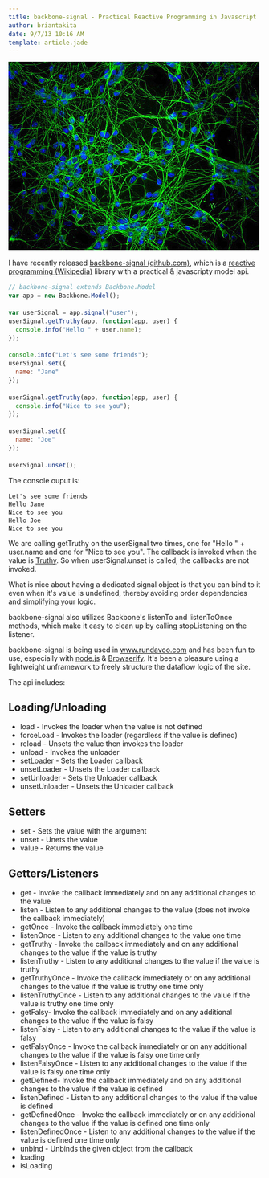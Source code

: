 ```yaml
---
title: backbone-signal - Practical Reactive Programming in Javascript
author: briantakita
date: 9/7/13 10:16 AM
template: article.jade
---
```


![From Parthiv Haldipur http://www.flickr.com/photos/hmmmmm/3903176411/ - Licensed under Creative Commons](/images/neurons.jpg)

I have recently released <a href="https://github.com/btakita/backbone-signal" target="_blank">backbone-signal (github.com)</a>, which is a <a href="https://en.wikipedia.org/wiki/Reactive_programming" target="_blank">reactive programming (Wikipedia)</a> library with a practical & javascripty model api.

<span class="more"></span>

```javascript
// backbone-signal extends Backbone.Model
var app = new Backbone.Model();

var userSignal = app.signal("user");
userSignal.getTruthy(app, function(app, user) {
  console.info("Hello " + user.name);
});

console.info("Let's see some friends");
userSignal.set({
  name: "Jane"
});

userSignal.getTruthy(app, function(app, user) {
  console.info("Nice to see you");
});

userSignal.set({
  name: "Joe"
});

userSignal.unset();
```

The console ouput is:

    Let's see some friends
    Hello Jane
    Nice to see you
    Hello Joe
    Nice to see you

We are calling getTruthy on the userSignal two times, one for "Hello " + user.name and one for "Nice to see you". The callback is invoked when the value is <a href="http://www.sitepoint.com/javascript-truthy-falsy/" target="_blank">Truthy</a>. So when userSignal.unset is called, the callbacks are not invoked.

What is nice about having a dedicated signal object is that you can bind to it even when it's value is undefined, thereby avoiding order dependencies and simplifying your logic.

backbone-signal also utilizes Backbone's listenTo and listenToOnce methods, which make it easy to clean up by calling stopListening on the listener.

backbone-signal is being used in <a href="http://www.rundavoo.com" target="_blank">www.rundavoo.com</a> and has been fun to use, especially with <a href="http://nodejs.org/" target="_blank">node.js</a> & <a href="http://browserify.org/" target="_blank">Browserify</a>. It's been a pleasure using a lightweight unframework to freely structure the dataflow logic of the site.

The api includes:

## Loading/Unloading

* load - Invokes the loader when the value is not defined
* forceLoad - Invokes the loader (regardless if the value is defined)
* reload - Unsets the value then invokes the loader
* unload - Invokes the unloader
* setLoader - Sets the Loader callback
* unsetLoader - Unsets the Loader callback
* setUnloader - Sets the Unloader callback
* unsetUnloader - Unsets the Unloader callback

## Setters

* set - Sets the value with the argument
* unset - Unets the value
* value - Returns the value

## Getters/Listeners

* get - Invoke the callback immediately and on any additional changes to the value
* listen - Listen to any additional changes to the value (does not invoke the callback immediately)
* getOnce - Invoke the callback immediately one time
* listenOnce - Listen to any additional changes to the value one time
* getTruthy - Invoke the callback immediately and on any additional changes to the value if the value is truthy
* listenTruthy - Listen to any additional changes to the value if the value is truthy
* getTruthyOnce - Invoke the callback immediately or on any additional changes to the value if the value is truthy one time only
* listenTruthyOnce - Listen to any additional changes to the value if the value is truthy one time only
* getFalsy- Invoke the callback immediately and on any additional changes to the value if the value is falsy
* listenFalsy - Listen to any additional changes to the value if the value is falsy
* getFalsyOnce - Invoke the callback immediately or on any additional changes to the value if the value is falsy one time only
* listenFalsyOnce - Listen to any additional changes to the value if the value is falsy one time only
* getDefined- Invoke the callback immediately and on any additional changes to the value if the value is defined
* listenDefined - Listen to any additional changes to the value if the value is defined
* getDefinedOnce - Invoke the callback immediately or on any additional changes to the value if the value is defined one time only
* listenDefinedOnce - Listen to any additional changes to the value if the value is defined one time only
* unbind - Unbinds the given object from the callback
* loading
* isLoading

